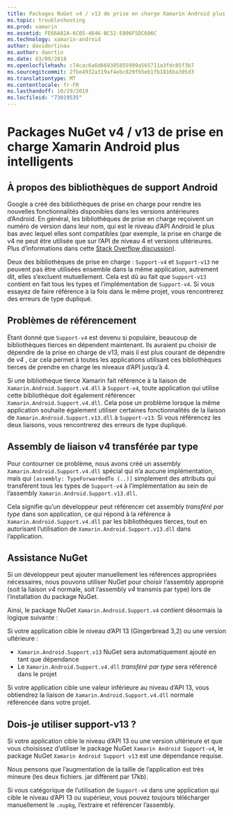 ```yaml
---
title: Packages NuGet v4 / v13 de prise en charge Xamarin Android plus intelligents
ms.topic: troubleshooting
ms.prod: xamarin
ms.assetid: FE66A82A-6C05-4646-BC52-E806F5DC606C
ms.technology: xamarin-android
author: davidortinau
ms.author: daortin
ms.date: 03/09/2018
ms.openlocfilehash: c74cac6a6d669385855999a565711a3fdc85f3b7
ms.sourcegitcommit: 2fbe4932a319af4ebc829f65eb1fb1816ba305d3
ms.translationtype: MT
ms.contentlocale: fr-FR
ms.lasthandoff: 10/29/2019
ms.locfileid: "73019535"
---
```

# <a name="smarter-xamarin-android-support-v4--v13-nuget-packages"></a>Packages NuGet v4 / v13 de prise en charge Xamarin Android plus intelligents

## <a name="about-the-android-support-libraries"></a>À propos des bibliothèques de support Android

Google a créé des bibliothèques de prise en charge pour rendre les nouvelles fonctionnalités disponibles dans les versions antérieures d’Android. En général, les bibliothèques de prise en charge reçoivent un numéro de version dans leur nom, qui est le niveau d’API Android le plus bas avec lequel elles sont compatibles (par exemple, la prise en charge de v4 ne peut être utilisée que sur l’API de niveau 4 et versions ultérieures. Plus d’informations dans cette [Stack Overflow discussion](https://stackoverflow.com/questions/9926403/android-support-package-compatibility-library-use-v4-or-v13)). 

Deux des bibliothèques de prise en charge : `Support-v4` et `Support-v13` ne peuvent pas être utilisées ensemble dans la même application, autrement dit, elles s’excluent mutuellement. Cela est dû au fait que `Support-v13` contient en fait tous les types et l’implémentation de `Support-v4`. Si vous essayez de faire référence à la fois dans le même projet, vous rencontrerez des erreurs de type dupliqué.

## <a name="problems-with-referencing"></a>Problèmes de référencement

Étant donné que `Support-v4` est devenu si populaire, beaucoup de bibliothèques tierces en dépendent maintenant. Ils auraient pu choisir de dépendre de la prise en charge de v13, mais il est plus courant de dépendre de _v4_ , car cela permet à toutes les applications utilisant ces bibliothèques tierces de prendre en charge les niveaux d’API jusqu’à 4.

Si une bibliothèque tierce Xamarin fait référence à la liaison de `Xamarin.Android.Support.v4.dll` à `Support-v4`, toute application qui utilise cette bibliothèque doit également référencer `Xamarin.Android.Support.v4.dll`. Cela pose un problème lorsque la même application souhaite également utiliser certaines fonctionnalités de la liaison de `Xamarin.Android.Support.v13.dll` à `Support-v13`. Si vous référencez les deux liaisons, vous rencontrerez des erreurs de type dupliqué.

## <a name="type-forwarded-v4-binding-assembly"></a>Assembly de liaison v4 transférée par type

Pour contourner ce problème, nous avons créé un assembly `Xamarin.Android.Support.v4.dll` spécial qui n’a aucune implémentation, mais qui `[assembly: TypeForwardedTo (..)]` simplement des attributs qui transfèrent tous les types de `Support-v4` à l’implémentation au sein de l’assembly `Xamarin.Android.Support.v13.dll`.

Cela signifie qu’un développeur peut référencer cet assembly _transféré par type_ dans son application, ce qui répond à la référence à `Xamarin.Android.Support.v4.dll` par les bibliothèques tierces, tout en autorisant l’utilisation de `Xamarin.Android.Support.v13.dll` dans l’application.

## <a name="nuget-assistance"></a>Assistance NuGet

Si un développeur peut ajouter manuellement les références appropriées nécessaires, nous pouvons utiliser NuGet pour choisir l’assembly approprié (soit la liaison _v4_ normale, soit l’assembly _v4_ transmis par type) lors de l’installation du package NuGet.

Ainsi, le package NuGet `Xamarin.Android.Support.v4` contient désormais la logique suivante :

Si votre application cible le niveau d’API 13 (Gingerbread 3,2) ou une version ultérieure :

* `Xamarin.Android.Support.v13` NuGet sera automatiquement ajouté en tant que dépendance
* Le `Xamarin.Android.Support.v4.dll` _transféré par type_ sera référencé dans le projet

Si votre application cible une valeur inférieure au niveau d’API 13, vous obtiendrez la liaison de `Xamarin.Android.Support.v4.dll` normale référencée dans votre projet.

## <a name="do-i-have-to-use-support-v13"></a>Dois-je utiliser support-v13 ?

Si votre application cible le niveau d’API 13 ou une version ultérieure et que vous choisissez d’utiliser le package NuGet `Xamarin Android Support-v4`, le package NuGet `Xamarin Android Support v13` est une dépendance requise.

Nous pensons que l’augmentation de la taille de l’application est très mineure (les deux fichiers. jar diffèrent par 17kb).

Si vous catégorique de l’utilisation de `Support-v4` dans une application qui cible le niveau d’API 13 ou supérieur, vous pouvez toujours télécharger manuellement le `.nupkg`, l’extraire et référencer l’assembly.
